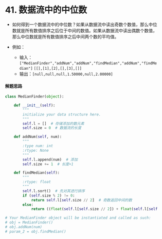
# 41. 数据流中的中位数

* 如何得到一个数据流中的中位数？如果从数据流中读出奇数个数值，那么中位数就是所有数值排序之后位于中间的数值。如果从数据流中读出偶数个数值，那么中位数就是所有数值排序之后中间两个数的平均值。

* 例如：
    * 输入：`["MedianFinder","addNum","addNum","findMedian","addNum","findMedian"]`
    `[[],[1],[2],[],[3],[]]`
    * 输出：`[null,null,null,1.50000,null,2.00000]`

#### 解题思路


```python
class MedianFinder(object):

    def __init__(self):
        """
        initialize your data structure here.
        """
        self.l = []  # 存储添加的数元素
        self.size = 0  # 数据流的长度

    def addNum(self, num):
        """
        :type num: int
        :rtype: None
        """
        self.l.append(num)  # 添加
        self.size += 1  # 长度+1

    def findMedian(self):
        """
        :rtype: float
        """
        self.l.sort()  # 先对其进行排序
        if (self.size % 2) != 0:
            return self.l[self.size // 2]  # 奇数返回中间的数
        else:
            return ((float(self.l[self.size // 2]) + float(self.l[self.size // 2 - 1])) / 2)  # 偶数返回中间两位数的平均值

# Your MedianFinder object will be instantiated and called as such:
# obj = MedianFinder()
# obj.addNum(num)
# param_2 = obj.findMedian()
```
